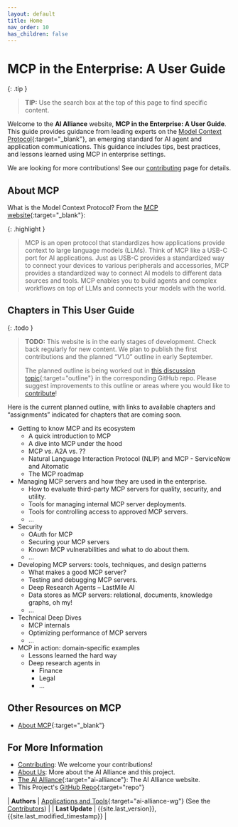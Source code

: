 ```yaml
---
layout: default
title: Home
nav_order: 10
has_children: false
---
```


# MCP in the Enterprise: A User Guide

{: .tip }
> **TIP:** Use the search box at the top of this page to find specific content.

Welcome to the **AI Alliance** website, **MCP in the Enterprise: A User Guide**. This guide provides guidance from leading experts on the [Model Context Protocol](https://modelcontextprotocol.io/introduction){:target="_blank"}, an emerging standard for AI agent and application communications. This guidance includes tips, best practices, and lessons learned using MCP in enterprise settings.

We are looking for more contributions! See our [contributing]({{site.baseurl}}/contributing) page for details.

## About MCP 

What is the Model Context Protocol? From the [MCP website](https://modelcontextprotocol.io/introduction){:target="_blank"}:

{: .highlight }
> MCP is an open protocol that standardizes how applications provide context to large language models (LLMs). Think of MCP like a USB-C port for AI applications. Just as USB-C provides a standardized way to connect your devices to various peripherals and accessories, MCP provides a standardized way to connect AI models to different data sources and tools. MCP enables you to build agents and complex workflows on top of LLMs and connects your models with the world.

## Chapters in This User Guide

{: .todo }
> **TODO:** This website is in the early stages of development. Check back regularly for new content. We plan to publish the first contributions and the planned &ldquo;V1.0&rdquo; outline in early September.
>
> The planned outline is being worked out in [this discussion topic](https://github.com/The-AI-Alliance/enterprise-MCP/discussions/4){:target="outline"} in the corresponding GitHub repo. Please suggest improvements to this outline or areas where you would like to [contribute]({{site.baseurl}}/contributing)!

Here is the current planned outline, with links to available chapters and &ldquo;assignments&rdquo; indicated for chapters that are coming soon. 

* Getting to know MCP and its ecosystem
  * A quick introduction to MCP
  * A dive into MCP under the hood
  * MCP vs. A2A vs. ??
  * Natural Language Interaction Protocol (NLIP) and MCP - ServiceNow and Aitomatic
  * The MCP roadmap
* Managing MCP servers and how they are used in the enterprise.
  * How to evaluate third-party MCP servers for quality, security, and utility.
  * Tools for managing internal MCP server deployments.
  * Tools for controlling access to approved MCP servers.
  * …
* Security
  * OAuth for MCP
  * Securing your MCP servers
  * Known MCP vulnerabilities and what to do about them.
  * …
* Developing MCP servers: tools, techniques, and design patterns
  * What makes a good MCP server?
  * Testing and debugging MCP servers.
  * Deep Research Agents – LastMile AI
  * Data stores as MCP servers: relational, documents, knowledge graphs, oh my!
  * …
* Technical Deep Dives
  * MCP internals
  * Optimizing performance of MCP servers
  * …
* MCP in action: domain-specific examples
  * Lessons learned the hard way
  * Deep research agents in
    * Finance
    * Legal
    * …

## Other Resources on MCP

* [About MCP](https://modelcontextprotocol.io/introduction){:target="_blank"}

## For More Information

* [Contributing]({{site.baseurl}}/contributing): We welcome your contributions! 
* [About Us]({{site.baseurl}}/about): More about the AI Alliance and this project.
* [The AI Alliance](https://thealliance.ai){:target="ai-alliance"}: The AI Alliance website.
* This Project's [GitHub Repo](https://github.com/The-AI-Alliance/enterprise-MCP){:target="repo"}

| **Authors**     | [Applications and Tools](https://thealliance.ai/focus-areas/applications-and-tools){:target="ai-alliance-wg"} (See the [Contributors]({{site.baseurl}}/contributing/#contributors)) |
| **Last Update** | {{site.last_version}}, {{site.last_modified_timestamp}} |
